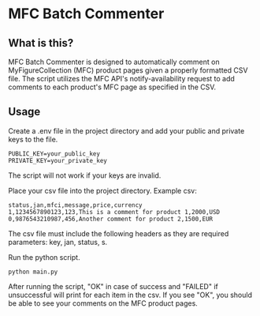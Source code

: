 # MFC Batch Commenter

## What is this?
MFC Batch Commenter is designed to automatically comment on MyFigureCollection (MFC) product pages given a properly formatted CSV file. 
The script utilizes the MFC API's notify-availability request to add comments to each product's MFC page as specified in the CSV.

## Usage

Create a .env file in the project directory and add your public and private keys to the file.
```
PUBLIC_KEY=your_public_key
PRIVATE_KEY=your_private_key
```
The script will not work if your keys are invalid.

Place your csv file into the project directory. 
Example csv:
```
status,jan,mfci,message,price,currency
1,1234567890123,123,This is a comment for product 1,2000,USD
0,9876543210987,456,Another comment for product 2,1500,EUR
```
The csv file must include the following headers as they are required parameters: key, jan, status, s.

Run the python script.
```
python main.py
```
After running the script, "OK" in case of success and "FAILED" if unsuccessful will print for each item in the csv.
If you see "OK", you should be able to see your comments on the MFC product pages.
